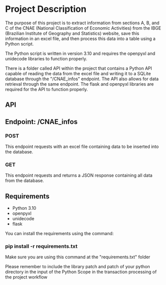 # Project Description #

The purpose of this project is to extract information from sections A, B, and C of the CNAE (National Classification of Economic Activities) from the IBGE (Brazilian Institute of Geography and Statistics) website, save this information in an excel file, and then process this data into a table using a Python script.

The Python script is written in version 3.10 and requires the openpyxl and unidecode libraries to function properly.

There is a folder called API within the project that contains a Python API capable of reading the data from the excel file and writing it to a SQLite database through the "/CNAE_infos" endpoint. The API also allows for data retrieval through the same endpoint. The flask and openpyxl libraries are required for the API to function properly.

## API ##
## Endpoint: /CNAE_infos ##

### POST ###

This endpoint requests with an excel file containing data to be inserted into the database. 

### GET ###

This endpoint requests and returns a JSON response containing all data from the database.

## Requirements ##

* Python 3.10
* openpyxl
* unidecode
* flask

You can install the requirements using the command:
### pip install -r requirements.txt ###
Make sure you are using this command at the "requirements.txt" folder

Please remember to include the library patch and patch of your python directory in the input of the Python Scope in the transaction processing of the project workflow
